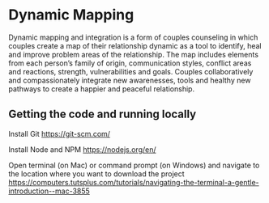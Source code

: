 # Dynamic Mapping

Dynamic mapping and integration is a form of couples counseling in which couples create a map of their relationship dynamic as a tool to identify, heal and improve problem areas of the relationship. The map includes elements from each person’s family of origin, communication styles, conflict areas and reactions, strength, vulnerabilities and goals. Couples collaboratively and compassionately integrate new awarenesses, tools and healthy new pathways to create a happier and peaceful relationship.

## Getting the code and running locally

Install Git
https://git-scm.com/

Install Node and NPM
https://nodejs.org/en/

Open terminal (on Mac) or command prompt (on Windows) and navigate to the location where you want to download the project
https://computers.tutsplus.com/tutorials/navigating-the-terminal-a-gentle-introduction--mac-3855
